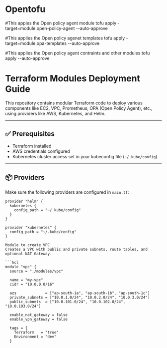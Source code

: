 # Opentofu
#This appies the Open policy agent module
tofu apply -target=module.open-policy-agent --auto-approve

#This applies the Open policy agenet templates
tofu apply -target=module.opa-templates --auto-approve

#This applies the Open policy agent contraints and other modules
tofu apply --auto-approve

# Terraform Modules Deployment Guide

This repository contains modular Terraform code to deploy various components like EC2, VPC, Prometheus, OPA (Open Policy Agent), etc., using providers like AWS, Kubernetes, and Helm.

---

## ✅ Prerequisites

- Terraform installed
- AWS credentials configured
- Kubernetes cluster access set in your kubeconfig file (`~/.kube/config`)

---

## 📦 Providers

Make sure the following providers are configured in `main.tf`:

```hcl
provider "helm" {
  kubernetes {
    config_path = "~/.kube/config"
  }
}

provider "kubernetes" {
  config_path = "~/.kube/config"
}

Module to create VPC
Creates a VPC with public and private subnets, route tables, and optional NAT Gateway.

```hcl
module "vpc" {
  source = "./modules/vpc"

  name = "my-vpc"
  cidr = "10.0.0.0/16"

  azs             = ["ap-south-1a", "ap-south-1b", "ap-south-1c"]
  private_subnets = ["10.0.1.0/24", "10.0.2.0/24", "10.0.3.0/24"]
  public_subnets  = ["10.0.101.0/24", "10.0.102.0/24", "10.0.103.0/24"]

  enable_nat_gateway = false
  enable_vpn_gateway = false

  tags = {
    Terraform   = "true"
    Environment = "dev"
  }